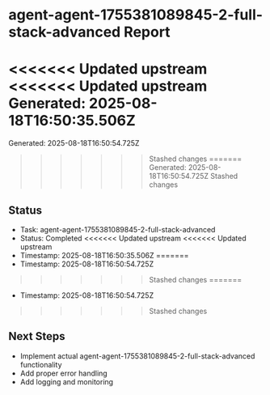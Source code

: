 # agent-agent-1755381089845-2-full-stack-advanced Report

<<<<<<< Updated upstream
<<<<<<< Updated upstream
Generated: 2025-08-18T16:50:35.506Z
=======
Generated: 2025-08-18T16:50:54.725Z
>>>>>>> Stashed changes
=======
Generated: 2025-08-18T16:50:54.725Z
>>>>>>> Stashed changes

## Status
- Task: agent-agent-1755381089845-2-full-stack-advanced
- Status: Completed
<<<<<<< Updated upstream
<<<<<<< Updated upstream
- Timestamp: 2025-08-18T16:50:35.506Z
=======
- Timestamp: 2025-08-18T16:50:54.725Z
>>>>>>> Stashed changes
=======
- Timestamp: 2025-08-18T16:50:54.725Z
>>>>>>> Stashed changes

## Next Steps
- Implement actual agent-agent-1755381089845-2-full-stack-advanced functionality
- Add proper error handling
- Add logging and monitoring
